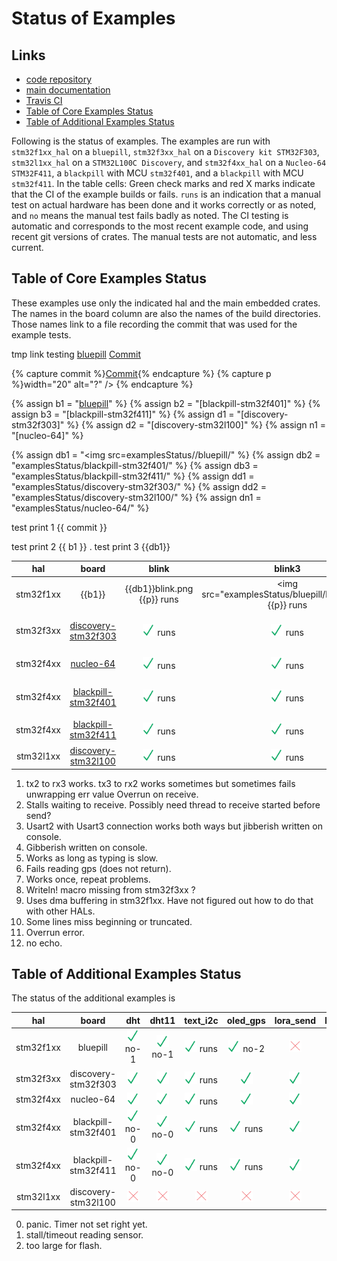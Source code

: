 
# Status of Examples

##  Links
- [code repository](https://github.com/pdgilbert/eg_stm_hal) 
- [main documentation](https://github.com/pdgilbert/eg_stm_hal#examples-using-embedded-rust)
- [Travis CI](https://travis-ci.org/pdgilbert/eg_stm_hal)
- [Table of Core Examples Status](#table-of-core-examples-status)
- [Table of Additional Examples Status](#table-of-additional-examples-status)


Following is the status of examples. 
The examples are run with `stm32f1xx_hal` on a `bluepill`,
`stm32f3xx_hal` on a `Discovery kit STM32F303`, `stm32l1xx_hal` on a `STM32L100C Discovery`, 
and `stm32f4xx_hal` on a `Nucleo-64 STM32F411`, a `blackpill` with MCU `stm32f401`, 
and a `blackpill` with MCU `stm32f411`.
In the table cells: 
Green check marks and red X marks indicate that the CI of the example builds or fails.
`runs` is an indication that a manual test on actual hardware has been done and it works correctly or as noted, and 
`no` means the manual test fails badly as noted. The CI testing is automatic and corresponds to the most recent
example code, and using recent git versions of crates. The manual tests are not automatic, and less current.


##  Table of Core Examples Status

These examples use only the indicated hal and the main embedded crates.
The names in the board column are also the names of the build directories. 
Those names link to a file recording the commit that was used for the example tests.

tmp link testing [bluepill](examplesStatus/bluepill/COMMIT)
<a href="https://github.com/pdgilbert/eg_stm_hal/tree/543a6d12100c2856cbf37d978626cee47c462111" title="link to commit">Commit</a>

{% capture commit %}<a href="https://github.com/pdgilbert/eg_stm_hal/tree/543a6d12100c2856cbf37d978626cee47c462111" title="link to commit">Commit</a>{% endcapture %}
{% capture p %}width="20" alt="?" /> {% endcapture %}

{% assign b1 = "[bluepill](examplesStatus//bluepill/COMMIT)" %}
{% assign b2 = "[blackpill-stm32f401]" %}
{% assign b3 = "[blackpill-stm32f411]" %}
{% assign d1 = "[discovery-stm32f303]" %}
{% assign d2 = "[discovery-stm32l100]" %}
{% assign n1 = "[nucleo-64]" %}

{% assign db1 = "<img src=examplesStatus//bluepill/" %}
{% assign db2 = "examplesStatus/blackpill-stm32f401/" %}
{% assign db3 = "examplesStatus/blackpill-stm32f411/" %}
{% assign dd1 = "examplesStatus/discovery-stm32f303/" %}
{% assign dd2 = "examplesStatus/discovery-stm32l100/" %}
{% assign dn1 = "examplesStatus/nucleo-64/" %}

test print 1 {{ commit }}

test print 2  {{ b1 }} .
test print 3  {{db1}} 

|    hal    |                        board                                      |                     blink                                                         |                            blink3                                                  |                                  echo_by_char                                              |                  echo_string                                                               |                           serial_char                                                     |                           serial_string                                                   |                              gps_rw_by_char                                                   |                       gps_rw                                                          |                      temperature                                                        |
|:---------:|:--------------------:|:-----:|:------:|:------:|:------:|:-----------:|:-------------:|:--------------:|:------:|:--------------:|
| stm32f1xx | {{b1}}   |{{db1}}blink.png    {{p}} runs  |<img src="examplesStatus/bluepill/blink3.png"     {{p}} runs |<img src="examplesStatus/bluepill/echo_by_char.png"           width="20" alt="?" /> runs-5 |<img src="examplesStatus/bluepill/echo_string.png"            width="20" alt="?" /> runs-5 |<img src="examplesStatus/bluepill/serial_char.png"            width="20" alt="?" /> runs-1 |<img src="examplesStatus/bluepill/serial_string.png"            width="20" alt="?" /> no-2 |<img src="examplesStatus/bluepill/gps_rw_by_char.png"            width="20" alt="?" /> runs    |<img src="examplesStatus/bluepill/gps_rw.png"            width="20" alt="?" /> runs    |<img src="examplesStatus/bluepill/temperature.png"            width="20" alt="?" /> runs |      
| stm32f3xx | [discovery-stm32f303]({{b2}}COMMIT)  |<img src="examplesStatus/discovery-stm32f303/blink.png" width="20" alt="?" /> runs  |<img src="examplesStatus/discovery-stm32f303/blink3.png" width="20" alt="?" /> runs |<img src="examplesStatus/discovery-stm32f303/echo_by_char.png" width="20" alt="?" /> runs-5 |<img src="examplesStatus/discovery-stm32f303/echo_string.png" width="20" alt="?" /> no-8,9 |<img src="examplesStatus/discovery-stm32f303/serial_char.png" width="20" alt="?" /> runs-1 |<img src="examplesStatus/discovery-stm32f303/serial_string.png" width="20" alt="?" /> no-9 |<img src="examplesStatus/discovery-stm32f303/gps_rw_by_char.png" width="20" alt="?" /> runs    |<img src="examplesStatus/discovery-stm32f303/gps_rw.png" width="20" alt="?" /> runs-10 |<img src="examplesStatus/discovery-stm32f303/temperature.png" width="20" alt="?" />      |
| stm32f4xx | [nucleo-64](examplesStatus/nucleo-64/COMMIT) 	                |<img src="examplesStatus/nucleo-64/blink.png"           width="20" alt="?" /> runs  |<img src="examplesStatus/nucleo-64/blink3.png"           width="20" alt="?" /> runs |<img src="examplesStatus/nucleo-64/echo_by_char.png"           width="20" alt="?" /> runs-5 |<img src="examplesStatus/nucleo-64/echo_string.png"           width="20" alt="?" /> no-9   |<img src="examplesStatus/nucleo-64/serial_char.png"           width="20" alt="?" /> no-2   |<img src="examplesStatus/nucleo-64/serial_string.png"           width="20" alt="?" /> no-9 |<img src="examplesStatus/nucleo-64/gps_rw_by_char.png"           width="20" alt="?" /> no-6    |<img src="examplesStatus/nucleo-64/gps_rw.png"           width="20" alt="?" /> no-6    |<img src="examplesStatus/nucleo-64/temperature.png"           width="20" alt="?" />      |
| stm32f4xx | [blackpill-stm32f401](examplesStatus/blackpill-stm32f401/COMMIT)  |<img src="examplesStatus/blackpill-stm32f401/blink.png" width="20" alt="?" /> runs  |<img src="examplesStatus/blackpill-stm32f401/blink3.png" width="20" alt="?" /> runs |<img src="examplesStatus/blackpill-stm32f401/echo_by_char.png" width="20" alt="?" /> runs-5 |<img src="examplesStatus/blackpill-stm32f401/echo_string.png" width="20" alt="?" /> no-9   |<img src="examplesStatus/blackpill-stm32f401/serial_char.png" width="20" alt="?" /> runs   |<img src="examplesStatus/blackpill-stm32f401/serial_string.png" width="20" alt="?" /> no-9 |<img src="examplesStatus/blackpill-stm32f401/gps_rw_by_char.png" width="20" alt="?" /> runs-10 |<img src="examplesStatus/blackpill-stm32f401/gps_rw.png" width="20" alt="?" /> runs-10 |<img src="examplesStatus/blackpill-stm32f401/temperature.png" width="20" alt="?" />      |
| stm32f4xx | [blackpill-stm32f411](examplesStatus/blackpill-stm32f411/COMMIT)  |<img src="examplesStatus/blackpill-stm32f411/blink.png" width="20" alt="?" /> runs  |<img src="examplesStatus/blackpill-stm32f411/blink3.png" width="20" alt="?" /> runs |<img src="examplesStatus/blackpill-stm32f411/echo_by_char.png" width="20" alt="?" /> no-12  |<img src="examplesStatus/blackpill-stm32f411/echo_string.png" width="20" alt="?" /> no-9   |<img src="examplesStatus/blackpill-stm32f411/serial_char.png" width="20" alt="?" /> runs   |<img src="examplesStatus/blackpill-stm32f411/serial_string.png" width="20" alt="?" /> no-9 |<img src="examplesStatus/blackpill-stm32f411/gps_rw_by_char.png" width="20" alt="?" /> runs    |<img src="examplesStatus/blackpill-stm32f411/gps_rw.png" width="20" alt="?" /> runs    |<img src="examplesStatus/blackpill-stm32f411/temperature.png" width="20" alt="?" />      |
| stm32l1xx | [discovery-stm32l100](examplesStatus/discovery-stm32l100/COMMIT)  |<img src="examplesStatus/discovery-stm32l100/blink.png" width="20" alt="?" /> runs  |<img src="examplesStatus/discovery-stm32l100/blink3.png" width="20" alt="?" /> runs |<img src="examplesStatus/discovery-stm32l100/echo_by_char.png" width="20" alt="?" /> no     |<img src="examplesStatus/discovery-stm32l100/echo_string.png" width="20" alt="?" /> no     |<img src="examplesStatus/discovery-stm32l100/serial_char.png" width="20" alt="?" /> no     |<img src="examplesStatus/discovery-stm32l100/serial_string.png" width="20" alt="?" /> no   |<img src="examplesStatus/discovery-stm32l100/gps_rw_by_char.png" width="20" alt="?" /> no      |<img src="examplesStatus/discovery-stm32l100/gps_rw.png" width="20" alt="?" /> no      |<img src="examplesStatus/discovery-stm32l100/temperature.png" width="20" alt="?" />      |


1.  tx2 to rx3 works. tx3 to rx2 works sometimes but sometimes fails unwrapping err value Overrun on receive.
2.  Stalls waiting to receive. Possibly need thread to receive started before send?
3.  Usart2 with Usart3 connection works both ways but jibberish written on console.
4.  Gibberish written on console.
5.  Works as long as typing is slow.
6.  Fails reading gps (does not return). 
7.  Works once, repeat problems.
8.  Writeln! macro missing from stm32f3xx ?
9.  Uses dma buffering in stm32f1xx. Have not figured out how to do that with other HALs.
10. Some lines miss beginning or truncated.
11. Overrun error.
12. no echo.

## Table of Additional Examples Status

The status of the additional examples is

|    hal    |         board        |                                 dht                                              |                       dht11                                                        |                              text_i2c                                                  |                                 oled_gps                                              |                                 lora_send                                        |                           lora_receive                                             |                                   lora_gps                                       |
|:---------:|:--------------------:|:-----:|:-----:|:--------:|:--------:|:---------:|:------------:|:--------:|
| stm32f1xx | bluepill             |<img src="examplesStatus/bluepill/dht.png"            width="20" alt="?" /> no-1  |<img src="examplesStatus/bluepill/dht11.png"            width="20" alt="?" /> no-1  |<img src="examplesStatus/bluepill/text_i2c.png"            width="20" alt="?" /> runs   |<img src="examplesStatus/bluepill/oled_gps.png"            width="20" alt="?" /> no-2  |<img src="examplesStatus/bluepill/lora_send.png"            width="20" alt="?" /> |<img src="examplesStatus/bluepill/lora_receive.png"            width="20" alt="?" /> |<img src="examplesStatus/bluepill/lora_gps.png"            width="20" alt="?" /> |
| stm32f3xx | discovery-stm32f303  |<img src="examplesStatus/discovery-stm32f303/dht.png" width="20" alt="?" />       |<img src="examplesStatus/discovery-stm32f303/dht11.png" width="20" alt="?" />       |<img src="examplesStatus/discovery-stm32f303/text_i2c.png" width="20" alt="?" /> runs   |<img src="examplesStatus/discovery-stm32f303/oled_gps.png" width="20" alt="?" />       |<img src="examplesStatus/discovery-stm32f303/lora_send.png" width="20" alt="?" /> |<img src="examplesStatus/discovery-stm32f303/lora_receive.png" width="20" alt="?" /> |<img src="examplesStatus/discovery-stm32f303/lora_gps.png" width="20" alt="?" /> |
| stm32f4xx | nucleo-64 	   |<img src="examplesStatus/nucleo-64/dht.png"           width="20" alt="?" />       |<img src="examplesStatus/nucleo-64/dht11.png"           width="20" alt="?" />       |<img src="examplesStatus/nucleo-64/text_i2c.png"           width="20" alt="?" /> runs   |<img src="examplesStatus/nucleo-64/oled_gps.png"           width="20" alt="?" />       |<img src="examplesStatus/nucleo-64/lora_send.png"           width="20" alt="?" /> |<img src="examplesStatus/nucleo-64/lora_receive.png"           width="20" alt="?" /> |<img src="examplesStatus/nucleo-64/lora_gps.png"           width="20" alt="?" /> |
| stm32f4xx | blackpill-stm32f401  |<img src="examplesStatus/blackpill-stm32f401/dht.png" width="20" alt="?" /> no-0  |<img src="examplesStatus/blackpill-stm32f401/dht11.png" width="20" alt="?" /> no-0  |<img src="examplesStatus/blackpill-stm32f401/text_i2c.png" width="20" alt="?" /> runs   |<img src="examplesStatus/blackpill-stm32f401/oled_gps.png" width="20" alt="?" /> runs  |<img src="examplesStatus/blackpill-stm32f401/lora_send.png" width="20" alt="?" /> |<img src="examplesStatus/blackpill-stm32f401/lora_receive.png" width="20" alt="?" /> |<img src="examplesStatus/blackpill-stm32f401/lora_gps.png" width="20" alt="?" /> |
| stm32f4xx | blackpill-stm32f411  |<img src="examplesStatus/blackpill-stm32f411/dht.png" width="20" alt="?" /> no-0  |<img src="examplesStatus/blackpill-stm32f411/dht11.png" width="20" alt="?" /> no-0  |<img src="examplesStatus/blackpill-stm32f411/text_i2c.png" width="20" alt="?" /> runs   |<img src="examplesStatus/blackpill-stm32f411/oled_gps.png" width="20" alt="?" /> runs  |<img src="examplesStatus/blackpill-stm32f411/lora_send.png" width="20" alt="?" /> |<img src="examplesStatus/blackpill-stm32f411/lora_receive.png" width="20" alt="?" /> |<img src="examplesStatus/blackpill-stm32f411/lora_gps.png" width="20" alt="?" /> |
| stm32l1xx | discovery-stm32l100  |<img src="examplesStatus/discovery-stm32l100/dht.png" width="20" alt="?" />       |<img src="examplesStatus/discovery-stm32l100/dht11.png" width="20" alt="?" />       |<img src="examplesStatus/discovery-stm32l100/text_i2c.png" width="20" alt="?" />        |<img src="examplesStatus/discovery-stm32l100/oled_gps.png" width="20" alt="?" />       |<img src="examplesStatus/discovery-stm32l100/lora_send.png" width="20" alt="?" /> |<img src="examplesStatus/discovery-stm32l100/lora_receive.png" width="20" alt="?" /> |<img src="examplesStatus/discovery-stm32l100/lora_gps.png" width="20" alt="?" /> |

0. panic. Timer not set right yet.
1. stall/timeout reading sensor.
2. too large for flash.

